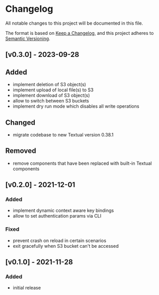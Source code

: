 # Changelog

All notable changes to this project will be documented in this file.

The format is based on [Keep a Changelog](https://keepachangelog.com/en/1.0.0/),
and this project adheres to [Semantic Versioning](https://semver.org/spec/v2.0.0.html).

## [v0.3.0] - 2023-09-28

## Added

- implement deletion of S3 object(s)
- implement upload of local file(s) to S3
- implement download of S3 object(s)
- allow to switch between S3 buckets
- implement dry run mode which disables all write operations

## Changed

- migrate codebase to new Textual version 0.38.1

## Removed

- remove components that have been replaced with built-in Textual components

## [v0.2.0] - 2021-12-01

### Added

- implement dynamic context aware key bindings
- allow to set authentication params via CLI

### Fixed

- prevent crash on reload in certain scenarios
- exit gracefully when S3 bucket can't be accessed

## [v0.1.0] - 2021-11-28

### Added

- initial release
